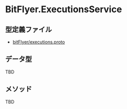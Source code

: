 # BitFlyer.ExecutionsService

## 型定義ファイル

- [bitFlyer/executions.proto](../../proto/bitFlyer/executions.proto)

## データ型

TBD

## メソッド

TBD